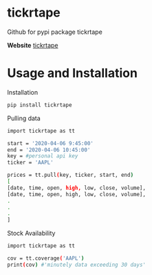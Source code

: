 # tickrtape
Github for pypi package tickrtape

**Website** [tickrtape](http://www.tickrtape.co)

# Usage and Installation
Installation
```bash
pip install tickrtape
```

Pulling data
```bash
import tickrtape as tt

start = '2020-04-06 9:45:00'
end = '2020-04-06 10:45:00'
key = #personal api key
ticker = 'AAPL'

prices = tt.pull(key, ticker, start, end)
[
[date, time, open, high, low, close, volume],
[date, time, open, high, low, close, volume],
.
.
.
]
```

Stock Availability
```bash
import tickrtape as tt

cov = tt.coverage('AAPL')
print(cov) #'minutely data exceeding 30 days'
```